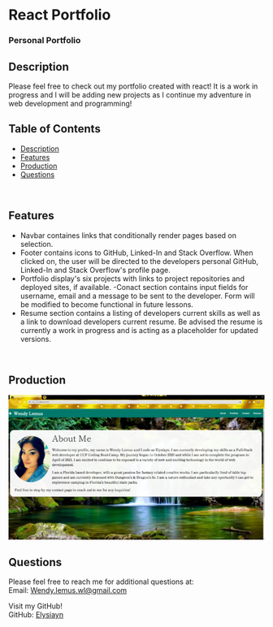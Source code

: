 # React Portfolio

### Personal Portfolio

## Description

Please feel free to check out my portfolio created with react! It is a work in progress and I will be adding new projects as I continue my adventure in web development and programming! 

## Table of Contents

- [Description](#description)
- [Features](#features)
- [Production](#production)
- [Questions](#questions)

<br>

## Features

- Navbar containes links that conditionally render pages based on selection.
- Footer contains icons to GitHub, Linked-In and Stack Overflow. When clicked on, the user will be directed to the developers personal GitHub, Linked-In and Stack Overflow's profile page.
- Portfolio display's six projects with links to project repositories and deployed sites, if available.
-Conact section contains input fields for username, email and a message to be sent to the developer. Form will be modified to become functional in future lessons.
- Resume section contains a listing of developers current skills as well as a link to download developers current resume. Be advised the resume is currently a work in progress and is acting as a placeholder for updated versions.
<br>

## Production

[![Wendy-Lemus](/src/assets/images/screenshot.png)](https://elysiayn.github.io/Wendy-Lemus/)

## Questions

Please feel free to reach me for additional questions at:
<br>
Email: Wendy.lemus.wl@gmail.com

Visit my GitHub!
<br>
GitHub: [Elysiayn](https://github.com/Elysiayn)
